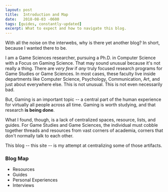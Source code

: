 ```yaml
---
layout: post
title:  Introduction and Map
date:   2018-08-03 -0600
tags: [guides, constantly-updated]
excerpt: What to expect and how to navigate this blog.
---
```


With all the noise on the interwebs, why is there yet another blog? In short, because I wanted there to be.

I am a Game Sciences researcher, pursuing a Ph.D. in Computer Science with a Focus on Gaming Science.
That may sound unusual because it's not really a thing. There are *very few* if *any* truly focused research programs for Game Studies or Game Sciences.
In most cases, these faculty live inside departments like Computer Science, Psychology, Communication, Art, and just about everywhere else.
This is not unusual. This is not even necessarily bad.

But, Gaming is an important topic -- a central part of the human experience for virtually all people across all time.
Gaming is worth studying, and that research **is being done**.

What I found, though, is a lack of centralized spaces, resource, lists, and guides.
For Game Studies and Game Sciences, the individual must cobble together threads and resources from vast corners of academia, corners that don't normally talk to each other.

This blog -- this site -- is my attempt at centralizing some of those artifacts.

### Blog Map
- Resources
- Guides
- Personal Experiences
- Interviews
